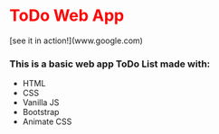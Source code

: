 <h1 style="color: red">ToDo Web App</h1>
<p>[see it in action!](www.google.com)</p>

<h3>This is a basic web app ToDo List made with:</h3>
<ul>
  <li>HTML</li>
  <li>CSS</li>
  <li>Vanilla JS</li>
  <li>Bootstrap</li>
  <li>Animate CSS</li>
